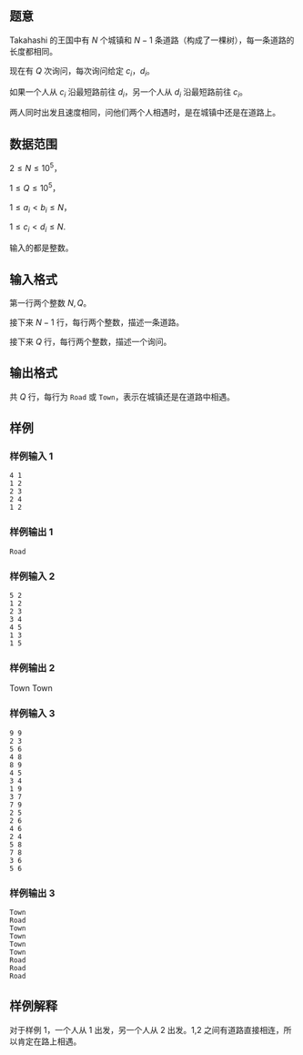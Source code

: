 ## 题意

Takahashi 的王国中有 $N$ 个城镇和 $N-1$ 条道路（构成了一棵树），每一条道路的长度都相同。      

现在有 $Q$ 次询问，每次询问给定 $c_i$，$d_i$。

如果一个人从 $c_i$ 沿最短路前往 $d_i$，另一个人从 $d_i$ 沿最短路前往 $c_i$。

两人同时出发且速度相同，问他们两个人相遇时，是在城镇中还是在道路上。    

## 数据范围

$2\le N\le 10^5$，

$1\le Q\le 10^5$，

$1\le a_i < b_i\le N$，

$1\le c_i < d_i\le N$.

输入的都是整数。

## 输入格式

第一行两个整数 $N,Q$。

接下来 $N-1$ 行，每行两个整数，描述一条道路。 

接下来 $Q$ 行，每行两个整数，描述一个询问。

## 输出格式

共 $Q$ 行，每行为 `Road` 或 `Town`，表示在城镇还是在道路中相遇。

## 样例

### 样例输入 1

```
4 1
1 2
2 3
2 4
1 2
```

### 样例输出 1

```
Road
```

### 样例输入 2

```
5 2
1 2
2 3
3 4
4 5
1 3
1 5
```

### 样例输出 2

Town
Town

### 样例输入 3

```
9 9
2 3
5 6
4 8
8 9
4 5
3 4
1 9
3 7
7 9
2 5
2 6
4 6
2 4
5 8
7 8
3 6
5 6
```

### 样例输出 3

```
Town
Road
Town
Town
Town
Town
Road
Road
Road
```

## 样例解释

对于样例 1，一个人从 1 出发，另一个人从 2 出发。1,2 之间有道路直接相连，所以肯定在路上相遇。